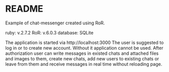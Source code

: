 # README

Example of chat-messenger created using RoR.

ruby: v.2.7.2 RoR: v.6.0.3 database: SQLite

The application is started via http://localhost:3000 The user is suggested to log in or to create new account. Without it application cannot be used. After authorization user can write messages in existed chats and attached files and images to them, create new chats, add new users to existing chats or leave from them and receive messages in real time without reloading page.
